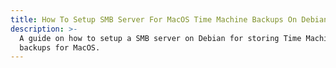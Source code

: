 ```yaml
---
title: How To Setup SMB Server For MacOS Time Machine Backups On Debian.
description: >-
  A guide on how to setup a SMB server on Debian for storing Time Machine
  backups for MacOS.
---
```


